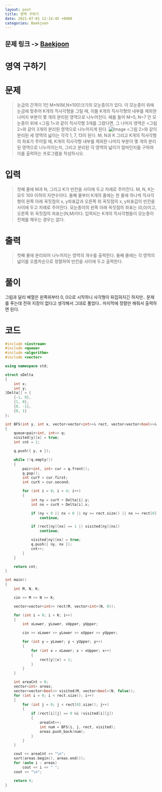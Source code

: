```yaml
---
layout: post
title: 영역 구하기
date: 2021-07-01 12:14:45 +0900
categories: Baekjoon
---
```


## 문제 링크 -> [Baekjoon](https://www.acmicpc.net/problem/2583)
# 영역 구하기

# 문제
> 눈금의 간격이 1인 M×N(M,N≤100)크기의 모눈종이가 있다. 이 모눈종이 위에 눈금에 맞추어 K개의 직사각형을 그릴 때, 이들 K개의 직사각형의 내부를 제외한 나머지 부분이 몇 개의 분리된 영역으로 나누어진다. 예를 들어 M=5, N=7 인 모눈종이 위에 <그림 1>과 같이 직사각형 3개를 그렸다면, 그 나머지 영역은 <그림 2>와 같이 3개의 분리된 영역으로 나누어지게 된다.
![Image](https://www.acmicpc.net/upload/images/zzJD2aQyF5Rm4IlOt.png)
<그림 2>와 같이 분리된 세 영역의 넓이는 각각 1, 7, 13이 된다. 
M, N과 K 그리고 K개의 직사각형의 좌표가 주어질 때, K개의 직사각형 내부를 제외한 나머지 부분이 몇 개의 분리된 영역으로 나누어지는지, 그리고 분리된 각 영역의 넓이가 얼마인지를 구하여 이를 출력하는 프로그램을 작성하시오.

# 입력
> 첫째 줄에 M과 N, 그리고 K가 빈칸을 사이에 두고 차례로 주어진다. M, N, K는 모두 100 이하의 자연수이다. 둘째 줄부터 K개의 줄에는 한 줄에 하나씩 직사각형의 왼쪽 아래 꼭짓점의 x, y좌표값과 오른쪽 위 꼭짓점의 x, y좌표값이 빈칸을 사이에 두고 차례로 주어진다. 모눈종이의 왼쪽 아래 꼭짓점의 좌표는 (0,0)이고, 오른쪽 위 꼭짓점의 좌표는(N,M)이다. 입력되는 K개의 직사각형들이 모눈종이 전체를 채우는 경우는 없다.

# 출력
> 첫째 줄에 분리되어 나누어지는 영역의 개수를 출력한다. 둘째 줄에는 각 영역의 넓이를 오름차순으로 정렬하여 빈칸을 사이에 두고 출력한다.

# 풀이
그림과 달리 배열은 왼쪽위부터 0, 0으로 시작하니 사각형이 뒤집혀지긴 하지만.. 문제를 푸는데 전혀 지장이 없다고 생각해서 그대로 풀었다.. 마지막에 정렬만 해줘서 출력하면 된다.

# 코드
```C++
#include <iostream>
#include <queue>
#include <algorithm>
#include <vector>

using namespace std;

struct sDelta
{
	int x;
	int y;
}Delta[] = {
	{-1, 0},
	{1, 0},
	{0, -1},
	{0, 1}
};

int BFS(int y, int x, vector<vector<int>>& rect, vector<vector<bool>>& visited)
{
	queue<pair<int, int>> q;
	visited[y][x] = true;
	int cnt = 1;

	q.push({ y, x });

	while (!q.empty())
	{
		pair<int, int> cur = q.front();
		q.pop();
		int curY = cur.first;
		int curX = cur.second;

		for (int i = 0; i < 4; i++)
		{
			int ny = curY + Delta[i].y;
			int nx = curX + Delta[i].x;

			if (ny < 0 || nx < 0 || ny >= rect.size() || nx >= rect[0].size())
				continue;

			if (rect[ny][nx] == 1 || visited[ny][nx])
				continue;

			visited[ny][nx] = true;
			q.push({ ny, nx });
			cnt++;
		}
	}

	return cnt;
}

int main()
{
	int M, N, K;

	cin >> M >> N >> K;

	vector<vector<int>> rect(M, vector<int>(N, 0));

	for (int i = 0; i < K; i++)
	{
		int xLower, yLower, xUpper, yUpper;

		cin >> xLower >> yLower >> xUpper >> yUpper;

		for (int y = yLower; y < yUpper; y++)
		{
			for (int x = xLower; x < xUpper; x++)
			{
				rect[y][x] = 1;
			}
		}
	}

	int areaCnt = 0;
	vector<int> areas;
	vector<vector<bool>> visited(M, vector<bool>(N, false));
	for (int i = 0; i < rect.size(); i++)
	{
		for (int j = 0; j < rect[0].size(); j++)
		{
			if (rect[i][j] == 0 && !visited[i][j])
			{
				areaCnt++;
				int num = BFS(i, j, rect, visited);
				areas.push_back(num);
			}
		}
	}

	cout << areaCnt << "\n";
	sort(areas.begin(), areas.end());
	for (auto i : areas)
		cout << i << " ";
	cout << "\n";

	return 0;
}
```